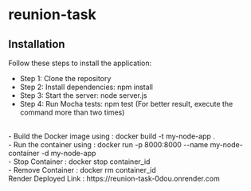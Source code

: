 # reunion-task

## Installation

Follow these steps to install the application:

- Step 1: Clone the repository
- Step 2: Install dependencies: npm install
- Step 3: Start the server: node server.js
- Step 4: Run Mocha tests: npm test (For better result, execute the command more than two times)

<br>
- Build the Docker image using : docker build -t my-node-app .<br>
- Run the container using : docker run -p 8000:8000 --name my-node-container -d my-node-app<br>
- Stop Container : docker stop container_id<br>
- Remove Container : docker rm container_id

<br>
Render Deployed Link : https://reunion-task-0dou.onrender.com